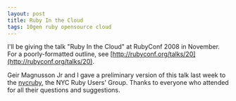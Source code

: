 ```yaml
---
layout: post
title: Ruby In the Cloud
tags: 10gen ruby opensource cloud
---
```


I'll be giving the talk "Ruby In the Cloud" at RubyConf 2008 in November.
For a poorly-formatted outline, see
[http://rubyconf.org/talks/20](http://rubyconf.org/talks/20).

Geir Magnusson Jr and I gave a preliminary version of this talk last week to
the [nycruby](http://nycruby.org/wiki/), the NYC Ruby Users' Group. Thanks
to everyone who attended for all their questions and suggestions.
